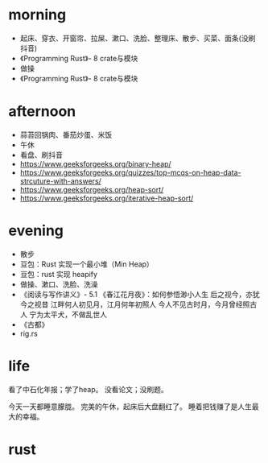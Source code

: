 # morning
* 起床、穿衣、开窗帘、拉屎、漱口、洗脸、整理床、散步、买菜、面条(没刷抖音)
* 《Programming Rust》- 8 crate与模块
* 做操
* 《Programming Rust》- 8 crate与模块
# afternoon
* 蒜苔回锅肉、番茄炒蛋、米饭
* 午休
* 看盘、刷抖音
* https://www.geeksforgeeks.org/binary-heap/
* https://www.geeksforgeeks.org/quizzes/top-mcqs-on-heap-data-strcuture-with-answers/
* https://www.geeksforgeeks.org/heap-sort/
* https://www.geeksforgeeks.org/iterative-heap-sort/
# evening
* 散步
* 豆包：Rust 实现一个最小堆（Min Heap）
* 豆包：rust 实现 heapify
* 做操、漱口、洗脸、洗澡
* 《阅读与写作讲义》- 5.1 《春江花月夜》：如何参悟渺小人生
   后之视今，亦犹今之视昔
   江畔何人初见月，江月何年初照人
   今人不见古时月，今月曾经照古人
   宁为太平犬，不做乱世人
* 《古都》
* rig.rs

# life
看了中石化年报；学了heap。
没看论文；没刷题。

今天一天都睡意朦胧。
完美的午休，起床后大盘翻红了。
睡着把钱赚了是人生最大的幸福。

# rust
